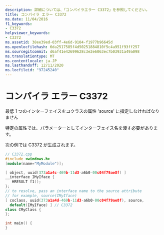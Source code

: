 ```yaml
---
description: 詳細については、「コンパイラエラー C3372」を参照してください。
title: コンパイラ エラー C3372
ms.date: 11/04/2016
f1_keywords:
- C3372
helpviewer_keywords:
- C3372
ms.assetid: 38ee39ed-03ff-4e6d-9104-f1977b96645d
ms.openlocfilehash: 6da2517585f4d50251884810f5c4a951f93ff257
ms.sourcegitcommit: d6af41e42699628c3e2e6063ec7b03931a49a098
ms.translationtype: MT
ms.contentlocale: ja-JP
ms.lasthandoff: 12/11/2020
ms.locfileid: "97245240"
---
```

# <a name="compiler-error-c3372"></a>コンパイラ エラー C3372

最低 1 つのインターフェイスをコクラスの属性 'source' に指定しなければなりません

特定の属性では、パラメーターとしてインターフェイス名を渡す必要があります。

次の例では C3372 が生成されます。

```cpp
// C3372.cpp
#include <windows.h>
[module(name="MyModule")];

[ object, uuid(373a1a4c-469b-11d3-a6b0-00c04f79ae8f) ]
__interface IMyIface {
   HRESULT f1();
};
// to resolve, pass an interface name to the source attribute
// for example, source(IMyIface)
[ coclass, uuid(373a1a4d-469b-11d3-a6b0-00c04f79ae8f), source,
  default(IMyIface) ] // C3372
class CMyClass {
};

int main() {
}
```

